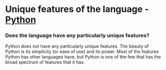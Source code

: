 # Unique features of the language - [Python](https://github.com/lydsnyder/OO-Language-Comparison/blob/master/Python/contents.md)


### Does the language have any particularly unique features?

Python does not have any particularly unique features. The beauty of Python is its simplicity (or ease of use) and its power. Most of the features Python has other languages have, but Python is one of the few that has the broad spectrum of features that it has.
